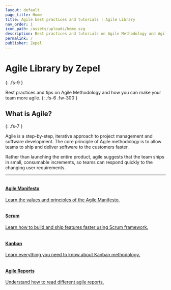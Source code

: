 ```yaml
---
layout: default
page_title: Home
title: Agile best practices and tutorials | Agile Library
nav_order: 1
icon_path: /assets/uploads/home.svg
description: Best practices and tutorials on Agile Methodology and Agile Software Development
permalink: /
publisher: Zepel
---
```


# Agile Library by Zepel
{: .fs-9 }

Best practices and tips on Agile Methodology and how you can make your team more agile.
{: .fs-6 .fw-300 }

## What is Agile?
{: .fs-7 }

Agile is a step-by-step, iterative approach to project management and software development. The core principle of Agile methodology is to allow teams to ship and deliver software to the customers faster. 

Rather than launching the entire product, agile suggests that the team ships in small, consumable increments, so teams can respond quickly to the changing user requirements.

---

<div class="row">
<div class="column">
<div class="card">
  <div class="container">
    <a href="{{ site.url }}{{ site.baseurl }}/manifesto/">
    <h4 class="card-title"><b>Agile Manifesto</b></h4> 
    <p>Learn the values and principles of the Agile Manifesto.</p> 
    </a>
  </div>
</div>
</div>

<div class="column">
<div class="card">
  <div class="container">
    <a href="{{ site.url }}{{ site.baseurl }}/kanban/">
    <h4 class="card-title"><b>Scrum</b></h4> 
    <p>Learn how to build and ship features faster using Scrum framework.</p> 
    </a>
  </div>
</div>
</div>
</div>

<div class="row">
<div class="column">
<div class="card">
  <div class="container">
    <a href="{{ site.url }}{{ site.baseurl }}/reports/">
    <h4 class="card-title"><b>Kanban</b></h4> 
    <p>Learn everything you need to know about Kanban methodology.</p> 
    </a>
  </div>
</div>
</div>

<div class="column">
<div class="card">
  <div class="container">
    <a href="{{ site.url }}{{ site.baseurl }}/reports/">
    <h4 class="card-title"><b>Agile Reports</b></h4> 
    <p>Understand how to read different agile reports.</p> 
    </a>
  </div>
</div>
</div>
</div>